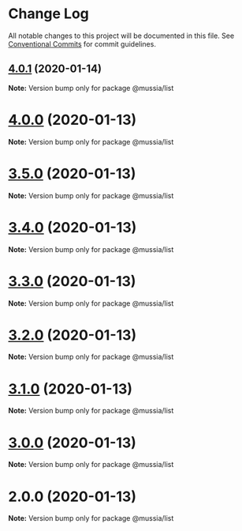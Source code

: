 # Change Log

All notable changes to this project will be documented in this file.
See [Conventional Commits](https://conventionalcommits.org) for commit guidelines.

## [4.0.1](https://github.com/yurikrupnik/mussia3/compare/@mussia/list@4.0.0...@mussia/list@4.0.1) (2020-01-14)

**Note:** Version bump only for package @mussia/list





# [4.0.0](https://github.com/yurikrupnik/mussia3/compare/@mussia/list@3.5.0...@mussia/list@4.0.0) (2020-01-13)

**Note:** Version bump only for package @mussia/list





# [3.5.0](https://github.com/yurikrupnik/mussia3/compare/@mussia/list@3.4.0...@mussia/list@3.5.0) (2020-01-13)

**Note:** Version bump only for package @mussia/list





# [3.4.0](https://github.com/yurikrupnik/mussia3/compare/@mussia/list@3.3.0...@mussia/list@3.4.0) (2020-01-13)

**Note:** Version bump only for package @mussia/list





# [3.3.0](https://github.com/yurikrupnik/mussia3/compare/@mussia/list@3.2.0...@mussia/list@3.3.0) (2020-01-13)

**Note:** Version bump only for package @mussia/list





# [3.2.0](https://github.com/yurikrupnik/mussia3/compare/@mussia/list@3.1.0...@mussia/list@3.2.0) (2020-01-13)

**Note:** Version bump only for package @mussia/list





# [3.1.0](https://github.com/yurikrupnik/mussia3/compare/@mussia/list@3.0.0...@mussia/list@3.1.0) (2020-01-13)

**Note:** Version bump only for package @mussia/list





# [3.0.0](https://github.com/yurikrupnik/mussia3/compare/@mussia/list@2.0.0...@mussia/list@3.0.0) (2020-01-13)

**Note:** Version bump only for package @mussia/list





# 2.0.0 (2020-01-13)

**Note:** Version bump only for package @mussia/list
